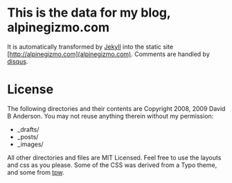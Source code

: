 # This is the data for my blog, alpinegizmo.com

It is automatically transformed by [Jekyll](http://github.com/mojombo/jekyll) into the static site [http://alpinegizmo.com](alpinegizmo.com). Comments are handled by [disqus](http://disqus.com).

# License

The following directories and their contents are Copyright 2008, 2009 David B Anderson. You may not reuse anything therein without my permission:

* _drafts/
* _posts/
* _images/

All other directories and files are MIT Licensed. Feel free to use the layouts and css as you please. Some of the CSS was derived from a Typo theme, and some from [tpw](http://github.com/mojombo/tpw/tree/master).